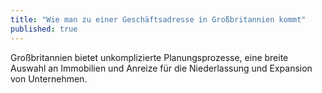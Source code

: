 ```yaml
---
title: "Wie man zu einer Geschäftsadresse in Großbritannien kommt"
published: true
---
```


Großbritannien bietet unkomplizierte Planungsprozesse, eine breite Auswahl an Immobilien und Anreize für die Niederlassung und Expansion von Unternehmen.

